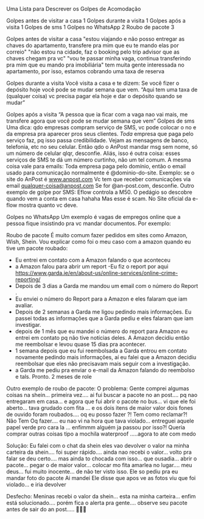 Uma Lista para Descrever os Golpes de Acomodação

Golpes antes de visitar a casa	1
Golpes durante a visita	1
Golpes após a visita	1
Golpes de sms	1
Golpes no WhatsApp	2
Roubo de pacote	3

Golpes antes de visitar a casa
"estou viajando e não posso entregar as chaves do apartamento, transfere pra mim que eu te mando elas por correio"
"não estou na cidade, faz o booking pelo trip advisor que as chaves chegam pra vc"
"vou te passar minha vaga, continua transferindo pra mim que eu mando pra imobiliária"
tem muita gente interessada no apartamento, por isso, estamos cobrando uma taxa de reserva

Golpes durante a visita
Você visita a casa e te dizem: Se você fizer o depósito hoje você pode se mudar semana que vem.
“Aqui tem uma taxa de (qualquer coisa) vc precisa pagar ela hoje e dar o depósito quando se mudar”


Golpes após a visita
“A pessoa que ia ficar com a vaga nao vai mais, me transfere agora que você pode se mudar semana que vem”
Golpes de sms
Uma dica: qdo empresas compram serviço de SMS, vc pode colocar o no e da empresa pra aparecer pros seus clientes. *Toda* empresa que paga pelo serviço faz, pq isso passa credibilidade. Vejam as mensagens de banco, telefonia, etc no seu celular. Então qdo o AnPost mandar msg sem nome, só um número de celular qlqr, desconfie.
Aliás, isso é outra coisa: esses serviços de SMS te dá um número curtinho, não um tel comum.
A mesma coisa vale para emails:
Toda empresa paga pelo domínio, então o email usado para comunicação normalmente é @dominio-do-site.
Exemplo: se o site do AnPost é www.anpost.com
Vc tem que receber comunicações via email qualquer-coisa@anpost.com
Se for @an-post.com, desconfie.
Outro exemplo de golpe por SMS:
Eflow controla a M50. O pedágio so descobre quando vem a conta em casa hahaha Mas esse é scam.
No Site oficial da e-flow mostra quanto vc deve.

Golpes no WhatsApp
Um exemplo é vagas de empregos online que a pessoa fique insistindo pra vc mandar documentos. Por exemplo:







Roubo de pacote
É muito comum fazer pedidos em sites como Amazon, Wish, Shein. Vou explicar como foi o meu caso com a amazon quando eu tive um pacote roubado:
- Eu entrei em contato com a Amazon falando o que aconteceu
- a Amazon falou para abrir um report
  -Eu fiz o report por aqui https://www.garda.ie/en/about-us/online-services/online-crime-reporting/
- Depois de 3 dias a Garda me mandou um email com o número do Report .
- Eu enviei o número do Report para a Amazon e eles falaram que iam avaliar.
- Depois de 2 semanas a Garda me ligou pedindo mais informações. Eu passei todas as informações que a Garda pediu e eles falaram que iam investigar.
- depois de 1 mês que eu mandei o número do report para Amazon eu entrei em contato pq não tive notícias deles. A Amazon decidiu então me reembolsar e levou quase 15 dias pra acontecer.
- 1 semana depois que eu fui reembolsada a Garda entrou em contato novamente pedindo mais informações, aí eu falei que a Amazon decidiu reembolsar que eles não precisavam mais seguir com a investigação.
- a Garda me pediu pra enviar o e-mail da Amazon falando do reembolso e tals.
  Pronto. 2 meses de role


Outro exemplo de roubo de pacote:
O problema:
Gente comprei algumas coisas na shein... primeira vez....  ai fui buscar a pacote no an post....  pq nao entregaram em casa...  e agora que fui abrir o pacote no bus...  vi que ele foi aberto... tava grudado com fita ...  e os dois itens de maior valor dois fones de ouvido foram roubados....  oq eu posso fazer ?! Tem como reclamar?! Não Tem Oq fazer....  eu nao vi na hora que tava violado...  entreguei aquele papel verde pro cara la ... enfimmm  alguém ja passou por isso?! Queria comprar outras coisas tipo a mochila waterproof .....agora to ate com medo

Solução:
Eu falei com o chat da shein eles vao devolver o valor na minha carteira da shein....  foi super rápido.... ainda nao recebi o valor...  volto pra falar se deu certo....  mas ainda to chocada com isso... que ousadia... abrir o pacote... pegar o de maior valor...  colocar mo fita amarlea no lugar.... meu deus... fui muito inocente... de não ter visto isso.
Ele so pediu pra eu mandar foto do pacote
Ai mandei
Ele disse que apos ve as fotos viu que foi violado... e iria devolver

Desfecho:
Meninas recebi o valor da shein... esta na minha carteira... enfim está solucionado.... porém fica o alerta pra gente.... observe seu pacote antes de sair do an post..... 👍🏻🤩
